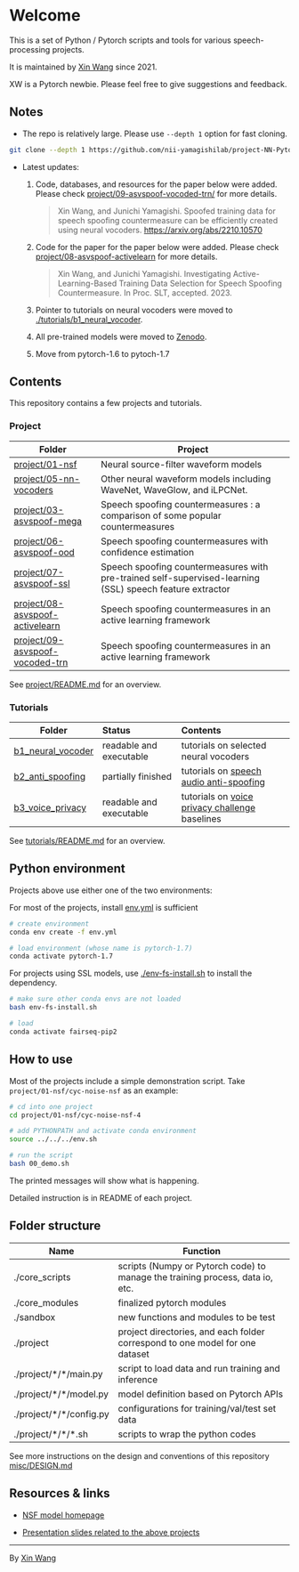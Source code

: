 # Welcome 

This is a set of Python / Pytorch scripts and tools for various speech-processing projects. 

It is maintained by [Xin Wang](http://tonywangx.github.io/) since 2021.  

XW is a Pytorch newbie. Please feel free to give suggestions and feedback.

## Notes


* The repo is relatively large. Please use `--depth 1` option for fast cloning.

```sh
git clone --depth 1 https://github.com/nii-yamagishilab/project-NN-Pytorch-scripts.git
```

* Latest updates:
   
   1. Code, databases, and resources for the paper below were added. Please check [project/09-asvspoof-vocoded-trn/](project/09-asvspoof-vocoded-trn/) for more details.
      > Xin Wang, and Junichi Yamagishi. Spoofed training data for speech spoofing countermeasure can be efficiently created using neural vocoders. https://arxiv.org/abs/2210.10570
   2. Code for the paper for the paper below were added. Please check [project/08-asvspoof-activelearn](project/08-asvspoof-activelearn) for more details.
      > Xin Wang, and Junichi Yamagishi. Investigating Active-Learning-Based Training Data Selection for Speech Spoofing Countermeasure. In Proc. SLT, accepted. 2023.
   3. Pointer to tutorials on neural vocoders were moved to [./tutorials/b1_neural_vocoder](./tutorials/b1_neural_vocoder/README.md).
   
   4. All pre-trained models were moved to [Zenodo](https://doi.org/10.5281/zenodo.6349636).

   5. Move from pytorch-1.6 to pytoch-1.7

## Contents

This repository contains a few projects and tutorials.

### Project


Folder | Project
------------ | -------------
[project/01-nsf](project/01-nsf) | Neural source-filter waveform models
[project/05-nn-vocoders ](project/05-nn-vocoders ) | Other neural waveform models including WaveNet, WaveGlow, and iLPCNet.
[project/03-asvspoof-mega](project/03-asvspoof-mega) | Speech spoofing countermeasures  : a comparison of some popular countermeasures
[project/06-asvspoof-ood](project/06-asvspoof-ood) | Speech spoofing countermeasures  with confidence estimation
[project/07-asvspoof-ssl](project/07-asvspoof-ssl) | Speech spoofing countermeasures with pre-trained self-supervised-learning (SSL) speech feature extractor
[project/08-asvspoof-activelearn](project/08-asvspoof-activelearn) | Speech spoofing countermeasures in an active learning framework
[project/09-asvspoof-vocoded-trn](project/09-asvspoof-vocoded-trn) | Speech spoofing countermeasures in an active learning framework


See [project/README.md](project) for an overview.

### Tutorials

 Folder | Status | Contents 
 --- | :-- | :-- 
 [b1_neural_vocoder](tutorials/b1_neural_vocoder) | readable and executable | tutorials on selected neural vocoders
 [b2_anti_spoofing](tutorials/b2_anti_spoofing) | partially finished | tutorials on [speech audio anti-spoofing](https://www.asvspoof.org/) 
 [b3_voice_privacy](tutorials/b3_voiceprivacy_ch) | readable and executable | tutorials on [voice privacy challenge](https://www.voiceprivacychallenge.org/) baselines

See [tutorials/README.md](tutorials) for an overview.

## Python environment

Projects above use either one of the two environments:

For most of the projects, install [env.yml](./env.yml) is sufficient 
```sh
# create environment
conda env create -f env.yml

# load environment (whose name is pytorch-1.7)
conda activate pytorch-1.7
```

For projects using SSL models, use [./env-fs-install.sh](./env-fs-install.sh) to install the dependency.
```sh
# make sure other conda envs are not loaded
bash env-fs-install.sh

# load
conda activate fairseq-pip2
```

## How to use

Most of the projects include a simple demonstration script. Take `project/01-nsf/cyc-noise-nsf` as an example:

```sh
# cd into one project
cd project/01-nsf/cyc-noise-nsf-4

# add PYTHONPATH and activate conda environment
source ../../../env.sh 

# run the script
bash 00_demo.sh
```

The printed messages will show what is happening. 

Detailed instruction is in README of each project.

## Folder structure

Name | Function
------------ | -------------
./core_scripts | scripts (Numpy or Pytorch code) to manage the training process, data io, etc.
./core_modules | finalized pytorch modules 
./sandbox | new functions and modules to be test
./project | project directories, and each folder correspond to one model for one dataset
./project/\*/\*/main.py | script to load data and run training and inference
./project/\*/\*/model.py | model definition based on Pytorch APIs
./project/\*/\*/config.py | configurations for training/val/test set data
./project/\*/\*/\*.sh | scripts to wrap the python codes

See more instructions on the design and conventions of this repository [misc/DESIGN.md](misc/DESIGN.md)



## Resources & links

* [NSF model homepage](https://nii-yamagishilab.github.io/samples-nsf/)

* [Presentation slides related to the above projects](http://tonywangx.github.io/slide.html)


---
By [Xin Wang](http://tonywangx.github.io/)